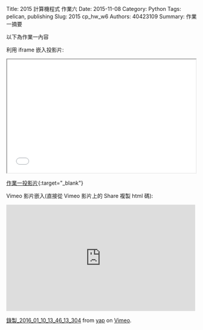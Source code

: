 Title: 2015 計算機程式 作業六
Date: 2015-11-08
Category: Python
Tags: pelican, publishing
Slug: 2015  cp_hw_w6
Authors: 40423109
Summary: 作業一摘要

以下為作業一內容

利用 iframe 嵌入投影片:

<iframe src="40423109_cp_w6_p.html" width="500" height="300"></iframe>

[作業一投影片](40423109_cp_w6_p.html){:target="_blank"}


Vimeo 影片嵌入(直接從 Vimeo 影片上的 Share 複製 html 碼):

<iframe src="https://player.vimeo.com/video/151276493" width="500" height="281" frameborder="0" webkitallowfullscreen mozallowfullscreen allowfullscreen></iframe> <p><a href="https://vimeo.com/151276493">錄製_2016_01_10_13_46_13_304</a> from <a href="https://vimeo.com/user45104858">yap</a> on <a href="https://vimeo.com">Vimeo</a>.</p>
